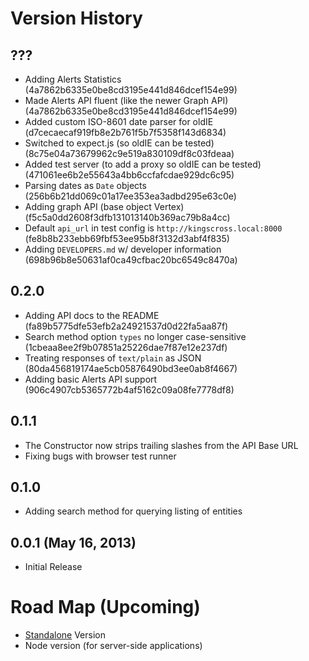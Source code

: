 Version History
===============

## ???
 * Adding Alerts Statistics (4a7862b6335e0be8cd3195e441d846dcef154e99)
 * Made Alerts API fluent (like the newer Graph API) (4a7862b6335e0be8cd3195e441d846dcef154e99)
 * Added custom ISO-8601 date parser for oldIE (d7cecaecaf919fb8e2b761f5b7f5358f143d6834)
 * Switched to expect.js (so oldIE can be tested) (8c75e04a73679962c9e519a830109df8c03fdeaa)
 * Added test server (to add a proxy so oldIE can be tested) (471061ee6b2e55643a4bb6ccfafcdae929dc6c95)
 * Parsing dates as `Date` objects (256b6b21dd069c01a17ee353ea3adbd295e63c0e)
 * Adding graph API (base object Vertex) (f5c5a0dd2608f3dfb131013140b369ac79b8a4cc)
 * Default `api_url` in test config is `http://kingscross.local:8000` (fe8b8b233ebb69fbf53ee95b8f3132d3abf4f835)
 * Adding `DEVELOPERS.md` w/ developer information (698b96b8e50631af0ca49cfbac20bc6549c8470a)

## 0.2.0
 * Adding API docs to the README  (fa89b5775dfe53efb2a24921537d0d22fa5aa87f)
 * Search method option `types` no longer case-sensitive (1cbeaa8ee2f9b07851a25226dae7f87e12e237df)
 * Treating responses of `text/plain` as JSON (80da456819174ae5cb05876490bd3ee0ab8f4667)
 * Adding basic Alerts API support (906c4907cb5365772b4af5162c09a08fe7778df8)

## 0.1.1
 * The Constructor now strips trailing slashes from the API Base URL
 * Fixing bugs with browser test runner

## 0.1.0
 * Adding search method for querying listing of entities

## 0.0.1 (May 16, 2013)
 * Initial Release


Road Map (Upcoming)
===================

 * [Standalone](https://github.com/component/component/wiki/F.A.Q#can-i-use-components-without-component1) Version
 * Node version (for server-side applications)
